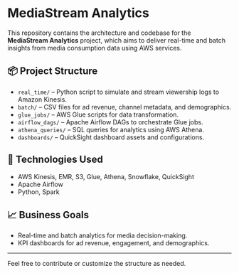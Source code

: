 # MediaStream Analytics

This repository contains the architecture and codebase for the **MediaStream Analytics** project, which aims to deliver real-time and batch insights from media consumption data using AWS services.

## 📦 Project Structure

- `real_time/` – Python script to simulate and stream viewership logs to Amazon Kinesis.
- `batch/` – CSV files for ad revenue, channel metadata, and demographics.
- `glue_jobs/` – AWS Glue scripts for data transformation.
- `airflow_dags/` – Apache Airflow DAGs to orchestrate Glue jobs.
- `athena_queries/` – SQL queries for analytics using AWS Athena.
- `dashboards/` – QuickSight dashboard assets and configurations.

## 🚀 Technologies Used

- AWS Kinesis, EMR, S3, Glue, Athena, Snowflake, QuickSight
- Apache Airflow
- Python, Spark

## 📈 Business Goals

- Real-time and batch analytics for media decision-making.
- KPI dashboards for ad revenue, engagement, and demographics.

---

Feel free to contribute or customize the structure as needed.
